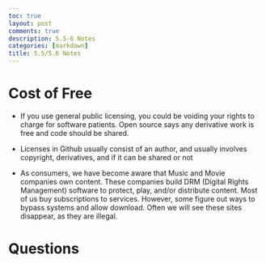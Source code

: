 ```yaml
---
toc: true
layout: post
comments: true
description: 5.5-6 Notes
categories: [markdown]
title: 5.5/5.6 Notes
---
```


# Cost of Free 

- If you use general public licensing, you could be voiding your rights to charge for software patients. Open source says any derivative work is free and code should be shared. 

- Licenses in Github usually consist of an author, and usually involves copyright, derivatives, and if it can be shared or not 

- As consumers, we have become aware that Music and Movie companies own content. These companies build DRM (Digital Rights Management) software to protect, play, and/or distribute content. Most of us buy subscriptions to services. However, some figure out ways to bypass systems and allow download. Often we will see these sites disappear, as they are illegal.

# Questions
